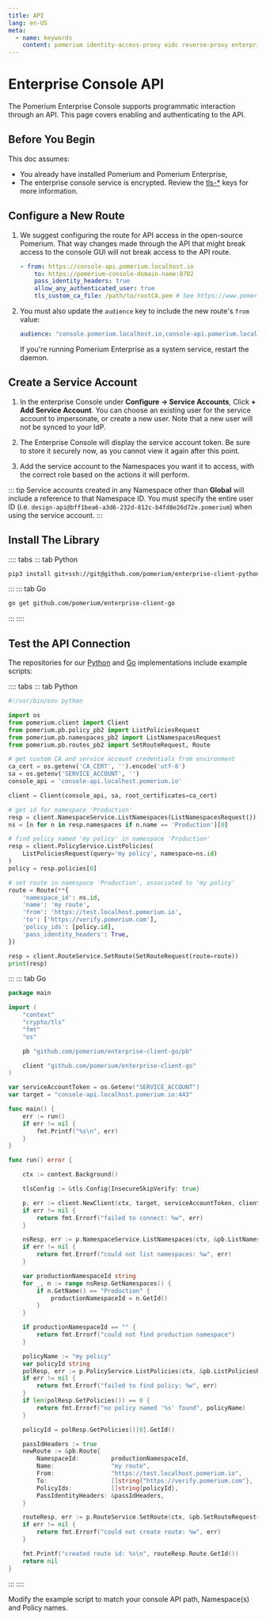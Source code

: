 ```yaml
---
title: API
lang: en-US
meta:
  - name: keywords
    content: pomerium identity-access-proxy oidc reverse-proxy enterprise console api python go
---
```


# Enterprise Console API

The Pomerium Enterprise Console supports programmatic interaction through an API. This page covers enabling and authenticating to the API.

## Before You Begin

This doc assumes:
 - You already have installed Pomerium and Pomerium Enterprise,
 - The enterprise console service is encrypted. Review the [tls-*] keys for more information.

## Configure a New Route

1. We suggest configuring the route for API access in the open-source Pomerium. That way changes made through the API that might break access to the console GUI will not break access to the API route.

	```yaml
	- from: https://console-api.pomerium.localhost.io
		to: https://pomerium-console-domain-name:8702
		pass_identity_headers: true
		allow_any_authenticated_user: true
		tls_custom_ca_file: /path/to/rootCA.pem # See https://www.pomerium.com/reference/#tls-custom-certificate-authority
	```

1. You must also update the `audience` key to include the new route's `from` value:

	```yaml
	audience: "console.pomerium.localhost.io,console-api.pomerium.localhost.io"
	```

	If you're running Pomerium Enterprise as a system service, restart the daemon.


## Create a Service Account

1. In the enterprise Console under **Configure -> Service Accounts**, Click **+ Add Service Account**. You can choose an existing user for the service account to impersonate, or create a new user. Note that a new user will not be synced to your IdP.

1. The Enterprise Console will display the service account token. Be sure to store it securely now, as you cannot view it again after this point.

1. Add the service account to the Namespaces you want it to access, with the correct role based on the actions it will perform.

::: tip
Service accounts created in any Namespace other than **Global** will include a reference to that Namespace ID. You must specify the entire user ID (i.e. `design-api@bff1bea6-a3d6-232d-812c-b4fd8e26d72e.pomerium`) when using the service account.
:::

## Install The Library

:::: tabs
::: tab Python
```bash
pip3 install git+ssh://git@github.com/pomerium/enterprise-client-python.git
```
:::
::: tab Go
```bash
go get github.com/pomerium/enterprise-client-go
```
:::
::::

## Test the API Connection

The repositories for our [Python][client-py] and [Go][client-go] implementations include example scripts:

:::: tabs
::: tab Python
```python
#!/usr/bin/env python

import os
from pomerium.client import Client
from pomerium.pb.policy_pb2 import ListPoliciesRequest
from pomerium.pb.namespaces_pb2 import ListNamespacesRequest
from pomerium.pb.routes_pb2 import SetRouteRequest, Route

# get custom CA and service account credentials from environment
ca_cert = os.getenv('CA_CERT', '').encode('utf-8')
sa = os.getenv('SERVICE_ACCOUNT', '')
console_api = 'console-api.localhost.pomerium.io'

client = Client(console_api, sa, root_certificates=ca_cert)

# get id for namespace 'Production'
resp = client.NamespaceService.ListNamespaces(ListNamespacesRequest())
ns = [n for n in resp.namespaces if n.name == 'Production'][0]

# find policy named 'my policy' in namespace 'Production'
resp = client.PolicyService.ListPolicies(
    ListPoliciesRequest(query='my policy', namespace=ns.id)
)
policy = resp.policies[0]

# set route in namespace 'Production', associated to 'my policy'
route = Route(**{
    'namespace_id': ns.id,
    'name': 'my route',
    'from': 'https://test.localhost.pomerium.io',
    'to': ['https://verify.pomerium.com'],
    'policy_ids': [policy.id],
    'pass_identity_headers': True,
})

resp = client.RouteService.SetRoute(SetRouteRequest(route=route))
print(resp)
```
:::
::: tab Go
```go
package main

import (
	"context"
	"crypto/tls"
	"fmt"
	"os"

	pb "github.com/pomerium/enterprise-client-go/pb"

	client "github.com/pomerium/enterprise-client-go"
)

var serviceAccountToken = os.Getenv("SERVICE_ACCOUNT")
var target = "console-api.localhost.pomerium.io:443"

func main() {
	err := run()
	if err != nil {
		fmt.Printf("%s\n", err)
	}
}

func run() error {

	ctx := context.Background()

	tlsConfig := &tls.Config{InsecureSkipVerify: true}

	p, err := client.NewClient(ctx, target, serviceAccountToken, client.WithTlsConfig(tlsConfig))
	if err != nil {
		return fmt.Errorf("failed to connect: %w", err)
	}

	nsResp, err := p.NamespaceService.ListNamespaces(ctx, &pb.ListNamespacesRequest{})
	if err != nil {
		return fmt.Errorf("could not list namespaces: %w", err)
	}

	var productionNamespaceId string
	for _, n := range nsResp.GetNamespaces() {
		if n.GetName() == "Production" {
			productionNamespaceId = n.GetId()
		}
	}

	if productionNamespaceId == "" {
		return fmt.Errorf("could not find production namespace")
	}

	policyName := "my policy"
	var policyId string
	polResp, err := p.PolicyService.ListPolicies(ctx, &pb.ListPoliciesRequest{Namespace: productionNamespaceId, Query: &policyName})
	if err != nil {
		return fmt.Errorf("failed to find policy: %w", err)
	}
	if len(polResp.GetPolicies()) == 0 {
		return fmt.Errorf("no policy named '%s' found", policyName)
	}

	policyId = polResp.GetPolicies()[0].GetId()

	passIdHeaders := true
	newRoute := &pb.Route{
		NamespaceId:         productionNamespaceId,
		Name:                "my route",
		From:                "https://test.localhost.pomerium.io",
		To:                  []string{"https://verify.pomerium.com"},
		PolicyIds:           []string{policyId},
		PassIdentityHeaders: &passIdHeaders,
	}

	routeResp, err := p.RouteService.SetRoute(ctx, &pb.SetRouteRequest{Route: newRoute})
	if err != nil {
		return fmt.Errorf("could not create route: %w", err)
	}

	fmt.Printf("created route id: %s\n", routeResp.Route.GetId())
	return nil
}
```
:::
::::

Modify the example script to match your console API path, Namespace(s) and Policy names.

[tls-*]: /enterprise/reference/config.html#tls-ca
[client-py]: https://github.com/pomerium/enterprise-client-python
[client-go]: https://github.com/pomerium/enterprise-client-go